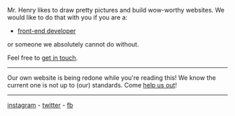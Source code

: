Mr. Henry likes to draw pretty pictures and build wow-worthy websites.
We would like to do that with you if you are a:

 - [front-end developer](/front-end-developer.md)

or someone we absolutely cannot do without.

Feel free to [get in touch](mailto:jobs@mrhenry.be).

---

Our own website is being redone while you're reading this! We know the current one is not up to (our) standards. Come [help us out](https://www.google.be/maps/place/Mr.+Henry/@51.220918,4.3977097,3a,75y,90t/data=!3m8!1e2!3m6!1s-8RmSVYlQI2c%2FV5iAeIlMbcI%2FAAAAAAAAEtc%2FVMhSNX4utWofNZJ76Lw-k5AFYqHmWR6jACJkC!2e4!3e12!6s%2F%2Flh5.googleusercontent.com%2F-8RmSVYlQI2c%2FV5iAeIlMbcI%2FAAAAAAAAEtc%2FVMhSNX4utWofNZJ76Lw-k5AFYqHmWR6jACJkC%2Fw156-h234-k-no%2F!7i3264!8i4896!4m5!3m4!1s0x47c3f6f5dbe79027:0x530ad0d01f606ba9!8m2!3d51.2209433!4d4.3976375!6m1!1e1?hl=en)!

---

[instagram](https://www.instagram.com/wearemrhenry/) - [twitter](https://www.twitter.com/wearemrhenry/) - [fb](https://www.facebook.com/wearemrhenry/)
